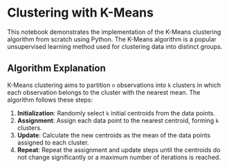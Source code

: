 # Clustering with K-Means

This notebook demonstrates the implementation of the K-Means clustering algorithm from scratch using Python. The K-Means algorithm is a popular unsupervised learning method used for clustering data into distinct groups.

## Algorithm Explanation

K-Means clustering aims to partition `n` observations into `k` clusters in which each observation belongs to the cluster with the nearest mean. The algorithm follows these steps:

1. **Initialization**: Randomly select `k` initial centroids from the data points.
2. **Assignment**: Assign each data point to the nearest centroid, forming `k` clusters.
3. **Update**: Calculate the new centroids as the mean of the data points assigned to each cluster.
4. **Repeat**: Repeat the assignment and update steps until the centroids do not change significantly or a maximum number of iterations is reached.
